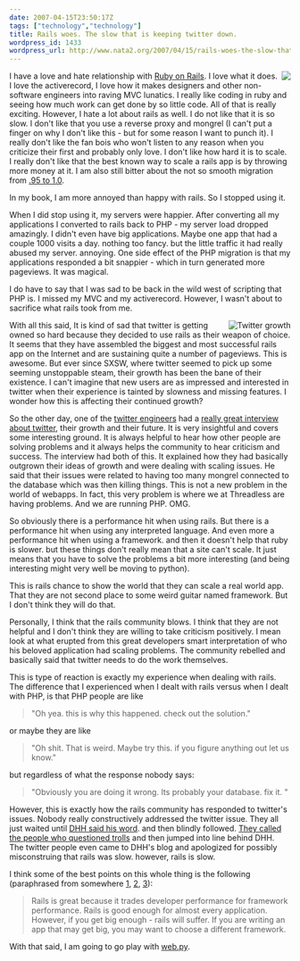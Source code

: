 ```yaml
---
date: 2007-04-15T23:50:17Z
tags: ["technology","technology"]
title: Rails woes. The slow that is keeping twitter down.
wordpress_id: 1433
wordpress_url: http://www.nata2.org/2007/04/15/rails-woes-the-slow-that-is-keeping-twitter-down/
---
```


<img src="http://farm1.static.flickr.com/155/427451213_330f07f72e_m.jpg" align="right" />I have a love and hate relationship with <a href="http://www.rubyonrails.com">Ruby on Rails</a>. I love what it does. I love the activerecord, I love how it makes designers and other non-software engineers into raving MVC lunatics. I really like coding in ruby and seeing how much work can get done by so little code. All of that is really exciting. However, I hate a lot about rails as well. I do not like that it is so slow. I don't like that you use a reverse proxy and mongrel (I can't put a finger on why I don't like this - but for some reason I want to punch it). I really don't like the fan bois who won't listen to any reason when you criticize their first and probably only love. I don't like how hard it is to scale. I really don't like that the best known way to scale a rails app is by throwing more money at it. I am also still bitter about the not so smooth migration from <a href="http://manuals.rubyonrails.com/export/html/19">.95 to 1.0</a>.

In my book, I am more annoyed than happy with rails. So I stopped using it.

When I did stop using it, my servers were happier. After converting all my applications I converted to rails back to PHP - my server load dropped amazingly. I didn't even have big applications. Maybe one app that had a couple 1000 visits a day. nothing too fancy. but the little traffic it had really abused my server. annoying. One side effect of the PHP migration is that my applications responded a bit snappier - which in turn generated more pageviews. It was magical.

I do have to say that I was sad to be back in the wild west of scripting that PHP is. I missed my MVC and my activerecord. However, I wasn't about to sacrifice what rails took from me.

<a href="http://www.statsaholic.com/twitter.com"><img src="http://traffic.alexa.com/graph?u=twitter.com&amp;r=2m&amp;y=r&amp;z=1&amp;h=90&amp;w=205&amp;f=555555&amp;o=l&amp;o=f&amp;p=-1" alt="Twitter growth" align="right" border="0" /></a>With all this said, It is kind of sad that twitter is getting owned so hard because they decided to use rails as their weapon of choice. It seems that they have assembled the biggest and most successful rails app on the Internet and are sustaining quite a number of pageviews. This is awesome. But ever since SXSW, where twitter seemed to pick up some seeming unstoppable steam, their  growth has been the bane of their existence.  I can't imagine that new users are as impressed and interested in twitter when their experience is tainted by slowness and missing features. I wonder how this is affecting their continued growth?

So the other day, one of the <a href="http://al3x.net/">twitter engineers</a> had a <a href="http://www.radicalbehavior.com/5-question-interview-with-twitter-developer-alex-payne/">really great interview about twitter</a>, their growth and their future. It is very insightful and covers some interesting ground. It is always helpful to hear how other people are solving problems and it always helps the community to hear criticism and success. The interview had both of this. It explained how they had basically outgrown their ideas of growth and were dealing with scaling issues. He said that their issues were related to having too many mongrel connected to the database which was then killing things. This is not a new problem in the world of webapps. In fact, this very problem is where we at Threadless are having problems. And we are running PHP. OMG.

So obviously there is a performance hit when using rails. But there is a performance hit when using any interpreted language. And even more a performance hit when using a framework. and then it doesn't help that ruby is slower. but these things don't really mean that a site can't scale. It just means that you have to solve the problems a bit more interesting (and being interesting might very well be moving to python).

This is rails chance to show the world that they can scale a real world app. That they are not second place to some weird guitar named framework. But I don't think they will do that.

Personally, I think that the rails community blows. I think that they are not helpful and I don't think they are willing to take criticism positively. I mean look at what erupted from this great developers smart interpretation of who his beloved application had scaling problems. The community rebelled and basically said that twitter needs to do the work themselves.

This is type of reaction is exactly my experience when dealing with rails. The difference that I experienced when I dealt with rails versus when I dealt with PHP, is that PHP people are like
<blockquote>"Oh yea. this is why this happened. check out the solution."</blockquote>
or maybe they are like
<blockquote>"Oh shit. That is weird. Maybe try this. if you figure anything out let us know."</blockquote>
but regardless of what the response nobody says:
<blockquote>"Obviously you are doing it wrong. Its probably your database. fix it. "</blockquote>
However, this is exactly how the rails community has responded to twitter's issues. Nobody really constructively addressed the twitter issue. They all just waited until <a href="http://www.loudthinking.com/arc/000608.html">DHH said his word</a>. and then blindly followed. <a href="http://www.loudthinking.com/arc/000610.html#comments">They called the people who questioned trolls</a> and then jumped into line behind DHH. The twitter people even came to DHH's blog and apologized for possibly misconstruing that rails was slow. however, rails is slow.

I think some of the best points on this whole thing is the following (paraphrased from somewhere <a href="http://laughingmeme.org/2007/04/12/twitter-ruby-and-scaling/">1</a>, <a href="http://rc3.org/2007/04/twitter_develop.php">2</a>, <a href="http://benbarren.blogspot.com/2007/04/all-of-us-working-on-twitter-are-big.html">3</a>):
<blockquote>Rails is great because it trades developer performance for framework performance. Rails is good enough for almost every application. However, if you get big enough - rails will suffer. If you are writing an app that may get big, you may want to choose a different framework.</blockquote>
With that said, I am going to go play with <a href="http://webpy.org/">web.py</a>.
